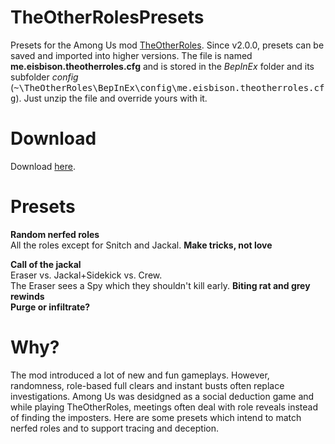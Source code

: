 # TheOtherRolesPresets
Presets for the Among Us mod <a href= https://github.com/Eisbison/TheOtherRoles>TheOtherRoles</a>.
Since v2.0.0, presets can be saved and imported into higher versions.
The file is named <b>me.eisbison.theotherroles.cfg</b> and is stored in the <i>BepInEx</i> folder and its subfolder <i>config</i> (<tt>~\TheOtherRoles\BepInEx\config\me.eisbison.theotherroles.cfg</tt>).
Just unzip the file and override yours with it.

# Download
Download [here](https://github.com/Epigo14/TheOtherRolesPresets/files/6359911/me.eisbison.theotherroles.cfg.zip).

# Presets
<b>Random nerfed roles</b>  
All the roles except for Snitch and Jackal.
<b>Make tricks, not love</b>  

<b>Call of the jackal</b>  
Eraser vs. Jackal+Sidekick vs. Crew.  
The Eraser sees a Spy which they shouldn't kill early. 
<b>Biting rat and grey rewinds</b>  
<b>Purge or infiltrate?</b>  

# Why?
The mod introduced a lot of new and fun gameplays. However, randomness, role-based full clears and instant busts often replace investigations.
Among Us was desidgned as a social deduction game and while playing TheOtherRoles, meetings often deal with role reveals instead of finding the imposters.
Here are some presets which intend to match nerfed roles and to support tracing and deception.


